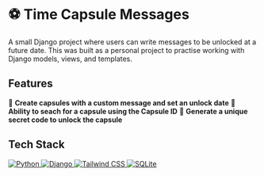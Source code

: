 # ⚽ Time Capsule Messages

A small Django project where users can write messages to be unlocked at a future date.
This was built as a personal project to practise working with Django models, views, and templates.

## Features

🔹 **Create capsules with a custom message and set an unlock date**
🔹 **Ability to seach for a capsule using the Capsule ID**
🔹 **Generate a unique secret code to unlock the capsule**

## Tech Stack

<p align="left">
  <a href="https://www.python.org/" target="_blank">
    <img src="https://img.shields.io/badge/Python-3.11-blue?logo=python" alt="Python">
  </a>
  <a href="https://www.djangoproject.com/" target="_blank">
    <img src="https://img.shields.io/badge/Django-5-green?logo=django" alt="Django">
  </a>
  <a href="https://tailwindcss.com/" target="_blank">
    <img src="https://img.shields.io/badge/TailwindCSS-38B2AC?style=for-the-badge&logo=tailwindcss&logoColor=white" alt="Tailwind CSS">
  </a>
  <a href="https://www.sqlite.org/index.html" target="_blank">
    <img src="https://img.shields.io/badge/SQLite-3-lightgrey?logo=sqlite" alt="SQLite">
  </a>
</p>
